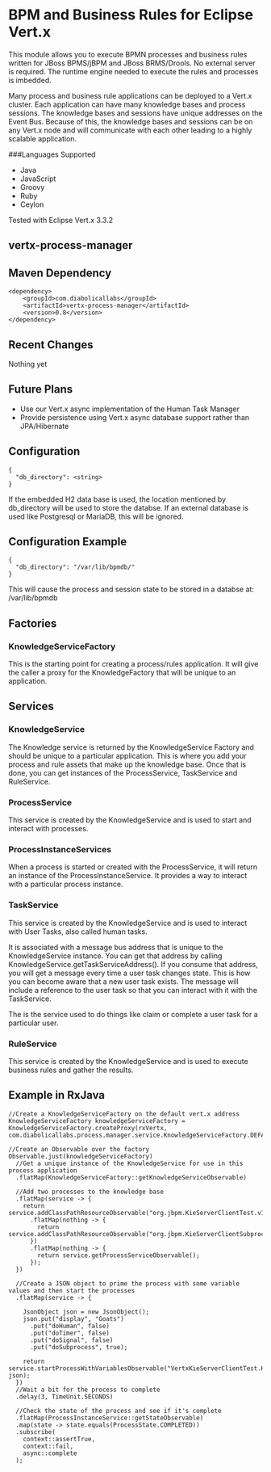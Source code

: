# BPM and Business Rules for Eclipse Vert.x
This module allows you to execute BPMN processes and business rules written for JBoss BPMS/jBPM and JBoss BRMS/Drools.
No external server is required. The runtime engine needed to execute the rules and processes is imbedded.

Many process and business rule applications can be deployed to a Vert.x cluster. Each application can have many knowledge bases
and process sessions. The knowledge bases and sessions have unique addresses on the Event Bus. Because of this,
the knowledge bases and sessions can be on any Vert.x node and will communicate with each other leading to a highly scalable application.

###Languages Supported
* Java
* JavaScript
* Groovy
* Ruby
* Ceylon

Tested with Eclipse Vert.x 3.3.2

## vertx-process-manager

## Maven Dependency

```
<dependency>
    <groupId>com.diabolicallabs</groupId>
    <artifactId>vertx-process-manager</artifactId>
    <version>0.8</version>
</dependency>
```
## Recent Changes
Nothing yet

## Future Plans
* Use our Vert.x async implementation of the Human Task Manager
* Provide persistence using Vert.x async database support rather than JPA/Hibernate


## Configuration

    {
      "db_directory": <string>
    }
    
If the embedded H2 data base is used, the location mentioned by db_directory will be used to store the databse. If an
external database is used like Postgresql or MariaDB, this will be ignored.

## Configuration Example

    {
      "db_directory": "/var/lib/bpmdb/"
    }

This will cause the process and session state to be stored in a databse at: /var/lib/bpmdb
    
## Factories

### KnowledgeServiceFactory

This is the starting point for creating a process/rules application. It will give the caller a proxy for
the KnowledgeFactory that will be unique to an application.

## Services

### KnowledgeService

The Knowledge service is returned by the KnowledgeService Factory and should be unique to a particular application.
This is where you add your process and rule assets that make up the knowledge base. Once that is done, you can 
get instances of the ProcessService, TaskService and RuleService.

### ProcessService

This service is created by the KnowledgeService and is used to start and interact with processes.

### ProcessInstanceServices

When a process is started or created with the ProcessService, it will return an instance
of the ProcessInstanceService. It provides a way to interact with a particular process instance.

### TaskService

This service is created by the KnowledgeService and is used to interact with User Tasks, also called
human tasks. 

It is associated with a message bus address that is unique to the KnowledgeService instance. You can get that
address by calling KnowledgeService.getTaskServiceAddress(). If you consume that address, you will get a message every time
a user task changes state. This is how you can become aware that a new user task exists. The message will include a reference
to the user task so that you can interact with it with the TaskService.

The is the service used to do things like claim or complete a user task for a particular user.


### RuleService

This service is created by the KnowledgeService and is used to execute business rules and gather the results.

## Example in RxJava

  
    //Create a KnowledgeServiceFactory on the default vert.x address
    KnowledgeServiceFactory knowledgeServiceFactory = KnowledgeServiceFactory.createProxy(rxVertx, com.diabolicallabs.process.manager.service.KnowledgeServiceFactory.DEFAULT_ADDRESS);
    
    //Create an Observable over the factory
    Observable.just(knowledgeServiceFactory)
      //Get a unique instance of the KnowledgeService for use in this process application
      .flatMap(KnowledgeServiceFactory::getKnowledgeServiceObservable)
      
      //Add two processes to the knowledge base
      .flatMap(service -> {
        return service.addClassPathResourceObservable("org.jbpm.KieServerClientTest.v1.0.bpmn2")
          .flatMap(nothing -> {
            return service.addClassPathResourceObservable("org.jbpm.KieServerClientSubprocessTest.v1.0.bpmn2");
          })
          .flatMap(nothing -> {
            return service.getProcessServiceObservable();
          });
      })
      
      //Create a JSON object to prime the process with some variable values and then start the processes
      .flatMap(service -> {
      
        JsonObject json = new JsonObject();
        json.put("display", "Goats")
          .put("doHuman", false)
          .put("doTimer", false)
          .put("doSignal", false)
          .put("doSubprocess", true);
          
        return service.startProcessWithVariablesObservable("VertxKieServerClientTest.KieServerClientTest", json);
      })
      //Wait a bit for the process to complete
      .delay(3, TimeUnit.SECONDS)
      
      //Check the state of the process and see if it's complete
      .flatMap(ProcessInstanceService::getStateObservable)
      .map(state -> state.equals(ProcessState.COMPLETED))
      .subscribe(
        context::assertTrue,
        context::fail,
        async::complete
      );